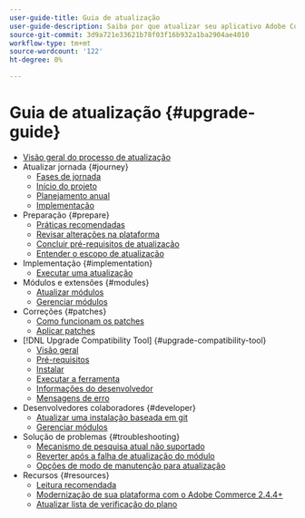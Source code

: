 ```yaml
---
user-guide-title: Guia de atualização
user-guide-description: Saiba por que atualizar seu aplicativo Adobe Commerce ou Magento Open Source é tão importante e como planejar e executar uma atualização com sucesso.
source-git-commit: 3d9a721e33621b78f03f16b932a1ba2904ae4010
workflow-type: tm+mt
source-wordcount: '122'
ht-degree: 0%

---
```



# Guia de atualização {#upgrade-guide}

- [Visão geral do processo de atualização](overview.md)
- Atualizar jornada {#journey}
   - [Fases de jornada](journey/phases.md)
   - [Início do projeto](journey/project-launch.md)
   - [Planejamento anual](journey/annual-planning.md)
   - [Implementação](journey/implementation.md)
- Preparação {#prepare}
   - [Práticas recomendadas](prepare/best-practices.md)
   - [Revisar alterações na plataforma](prepare/platform-changes.md)
   - [Concluir pré-requisitos de atualização](prepare/prerequisites.md)
   - [Entender o escopo de atualização](prepare/scope.md)
- Implementação {#implementation}
   - [Executar uma atualização](implementation/perform-upgrade.md)
- Módulos e extensões {#modules}
   - [Atualizar módulos](modules/upgrade.md)
   - [Gerenciar módulos](modules/manage.md)
- Correções {#patches}
   - [Como funcionam os patches](patches/overview.md)
   - [Aplicar patches](patches/apply.md)
- [!DNL Upgrade Compatibility Tool] {#upgrade-compatibility-tool}
   - [Visão geral](upgrade-compatibility-tool/overview.md)
   - [Pré-requisitos](upgrade-compatibility-tool/prerequisites.md)
   - [Instalar](upgrade-compatibility-tool/install.md)
   - [Executar a ferramenta](upgrade-compatibility-tool/run.md)
   - [Informações do desenvolvedor](upgrade-compatibility-tool/developer.md)
   - [Mensagens de erro](upgrade-compatibility-tool/error-messages.md)
- Desenvolvedores colaboradores {#developer}
   - [Atualizar uma instalação baseada em git](developer/git-installs.md)
   - [Gerenciar módulos](developer/manage-modules.md)
- Solução de problemas {#troubleshooting}
   - [Mecanismo de pesquisa atual não suportado](troubleshooting/search-engine-not-supported.md)
   - [Reverter após a falha de atualização do módulo](troubleshooting/roll-back-after-update-failure.md)
   - [Opções de modo de manutenção para atualização](troubleshooting/maintenance-mode-options.md)
- Recursos {#resources}
   - [Leitura recomendada](resources/recommended-reading.md)
   - [Modernização de sua plataforma com o Adobe Commerce 2.4.4+](resources/recommended-upgrade-paths-2022.md)
   - [Atualizar lista de verificação do plano](https://support.magento.com/hc/en-us/articles/360057968951)
